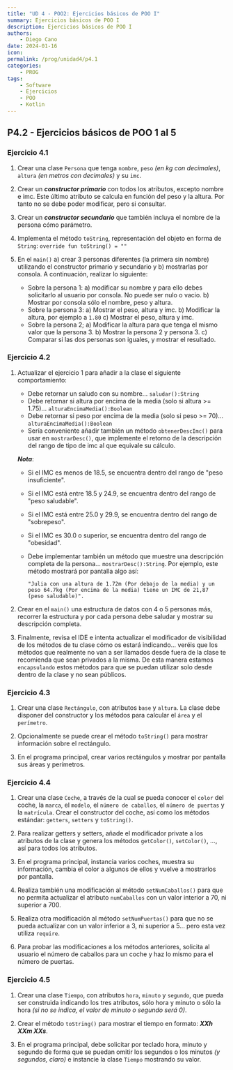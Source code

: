 ```yaml
---
title: "UD 4 - POO2: Ejercicios básicos de POO I"
summary: Ejercicios básicos de POO I
description: Ejercicios básicos de POO I
authors:
    - Diego Cano
date: 2024-01-16
icon: 
permalink: /prog/unidad4/p4.1
categories:
    - PROG
tags:
    - Software
    - Ejercicios
    - POO
    - Kotlin
---
```

## P4.2 - Ejercicios básicos de POO 1 al 5

### **Ejercicio 4.1**

   1. Crear una clase `Persona` que tenga `nombre`, `peso` *(en kg con decimales)*, `altura` *(en metros con decimales)* y su `imc`.
   
   2. Crear un ***constructor primario*** con todos los atributos, excepto nombre e imc. Este último atributo se calcula en función del peso y la altura. Por tanto no se debe poder modificar, pero si consultar.  
   
   3. Crear un ***constructor secundario*** que también incluya el nombre de la persona cómo parámetro.

   4. Implementa el método `toString`, representación del objeto en forma de `String`:  `override fun toString() = ""`

   5. En el `main()` a) crear 3 personas diferentes (la primera sin nombre) utilizando el constructor primario y secundario y b) mostrarlas por consola. A continuación, realizar lo siguiente:   
   
      * Sobre la persona 1: a) modificar su nombre y para ello debes solicitarlo al usuario por consola. No puede ser nulo o vacio. b) Mostrar por consola sólo el nombre, peso y altura.
      * Sobre la persona 3: a) Mostrar el peso, altura y imc. b) Modificar la altura, por ejemplo a `1.80` c) Mostrar el peso, altura y imc.
      * Sobre la persona 2; a) Modificar la altura para que tenga el mismo valor que la persona 3. b) Mostrar la persona 2 y persona 3. c) Comparar si las dos personas son iguales, y mostrar el resultado. 

### **Ejercicio 4.2**

   1. Actualizar el ejercicio 1 para añadir a la clase el siguiente comportamiento:

      * Debe retornar un saludo con su nombre... `saludar():String`
      * Debe retornar si altura por encima de la media (solo si altura >= 1.75)... `alturaEncimaMedia():Boolean`
      * Debe retornar si peso por encima de la media (solo si peso >= 70)... `alturaEncimaMedia():Boolean`
      * Sería conveniente añadir también un método `obtenerDescImc()` para usar en `mostrarDesc()`, que implemente el retorno de la descripción del rango de tipo de imc al que equivale su cálculo.

      ***Nota***: 
         * Si el IMC es menos de 18.5, se encuentra dentro del rango de "peso insuficiente". 
         * Si el IMC está entre 18.5 y 24.9, se encuentra dentro del rango de "peso saludable". 
         * Si el IMC está entre 25.0 y 29.9, se encuentra dentro del rango de "sobrepeso". 
         * Si el IMC es 30.0 o superior, se encuentra dentro del rango de "obesidad".

      * Debe implementar también un método que muestre una descripción completa de la persona... `mostrarDesc():String`. Por ejemplo, este método mostrará por pantalla algo así:

         ```
         "Julia con una altura de 1.72m (Por debajo de la media) y un peso 64.7kg (Por encima de la media) tiene un IMC de 21,87 (peso saludable)". 
         ```
   2. Crear en el `main()` una estructura de datos con 4 o 5 personas más, recorrer la estructura y por cada persona debe saludar y mostrar su descripción completa.

   3. Finalmente, revisa el IDE e intenta actualizar el modificador de visibilidad de los métodos de tu clase cómo os estará indicando... 
   veréis que los métodos que realmente no van a ser llamados desde fuera de la clase te recomienda que sean privados a la misma. 
   De esta manera estamos `encapsulando` estos métodos para que se puedan utilizar solo desde dentro de la clase y no sean públicos.

### **Ejercicio 4.3**

   1. Crear una clase `Rectángulo`, con atributos `base` y `altura`. La clase debe disponer del constructor y los métodos para calcular el `área` y el `perímetro`. 

   2. Opcionalmente se puede crear el método `toString()` para mostrar información sobre el rectángulo.

   3. En el programa principal, crear varios rectángulos y mostrar por pantalla sus áreas y perímetros.

### **Ejercicio 4.4**

   1. Crear una clase `Coche`, a través de la cual se pueda conocer el `color` del coche, la `marca`, el `modelo`, el `número de caballos`, el `número de puertas` y la `matrícula`. 
   Crear el constructor del coche, así como los métodos estándar: `getters`, `setters` y `toString()`.

   2. Para realizar getters y setters, añade el modificador private a los atributos de la clase y genera los métodos `getColor()`, `setColor()`, ..., así para todos los atributos.

   3. En el programa principal, instancia varios coches, muestra su información, cambia el color a algunos de ellos y vuelve a mostrarlos por pantalla.

   4. Realiza también una modificación al método `setNumCaballos()` para que no permita actualizar el atributo `numCaballos` con un valor interior a 70, ni superior a 700.

   5. Realiza otra modificación al método `setNumPuertas()` para que no se pueda actualizar con un valor inferior a 3, ni superior a 5... pero esta vez utiliza `require`.

   6. Para probar las modificaciones a los métodos anteriores, solicita al usuario el número de caballos para un coche y haz lo mismo para el número de puertas.

### **Ejercicio 4.5**

   1. Crear una clase `Tiempo`, con atributos `hora`, `minuto` y `segundo`, que pueda ser construida indicando los tres atributos, sólo hora y minuto o sólo la hora *(si no se indica, el valor de minuto o segundo será 0)*. 

   2. Crear el método `toString()` para mostrar el tiempo en formato: ***XXh XXm XXs***.

   3. En el programa principal, debe solicitar por teclado hora, minuto y segundo de forma que se puedan omitir los segundos o los minutos *(y segundos, claro)* e instancie la clase `Tiempo` mostrando su valor.

